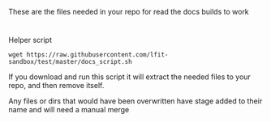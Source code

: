 These are the files needed in your repo for read the docs builds to work
#

Helper script

```
wget https://raw.githubusercontent.com/lfit-sandbox/test/master/docs_script.sh
```

If you download and run this script it will extract the needed files to your repo,
and then remove itself.

Any files or dirs that would have been overwritten have stage added to their name and will need a manual merge
